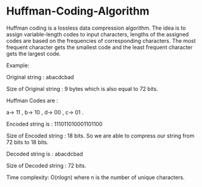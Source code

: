# Huffman-Coding-Algorithm
Huffman coding is a lossless data compression algorithm. The idea is to assign variable-length codes to input characters, lengths of the assigned codes are based on the frequencies of corresponding characters. The most frequent character gets the smallest code and the least frequent character gets the largest code.


Example: 

Original string :
abacdcbad 

Size of Original string : 9 bytes which is also equal to 72 bits.

Huffman Codes are :

a-> 11 ,
b-> 10 ,
d-> 00 ,
c-> 01 .

Encoded string is :
111011010001101100

Size of Encoded string : 18 bits. So we are able to compress our string from 72 bits to 18 bits.

Decoded string is : 
abacdcbad

Size of Decoded string : 72 bits. 

Time complexity: O(nlogn) where n is the number of unique characters.


